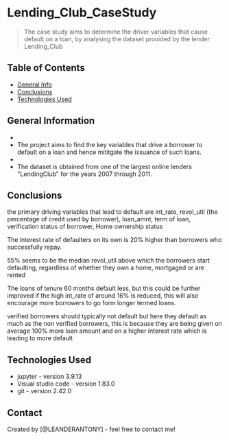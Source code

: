 # Lending_Club_CaseStudy

> The case study aims to determine the driver variables that cause default on a loan,
  by analysing the dataset provided by the lender Lending_Club



## Table of Contents

* [General Info](#general-information)
* [Conclusions](#conclusions)
* [Technologies Used](#technologies-used)


<!-- You can include any other section that is pertinent to your problem -->

## General Information
- 
- The project aims to find the key variables that drive a borrower to default on a loan
  and hence mititgate the issuance of such loans.
- 
- The dataset is obtained from one of the largest online lenders "LendingClub" for the years 2007 through 2011.

<!-- You don't have to answer all the questions - just the ones relevant to your project. -->

## Conclusions

the primary driving variables that lead to default are int_rate, revol_util (the percentage of credit used by borrower), 
loan_amnt, term of loan, verification status of borrower, Home ownership status

The interest rate of defaulters on its own is 20% higher than borrowers who successfully repay.

55% seems to be the median revol_util above which the borrowers start defaulting,
 regardless of whether they own a home, mortgaged or are rented

The loans of tenure 60 months default less, but this could be further improved if the high int_rate of around 16% is reduced, 
this will also encourage more borrowers to go form longer termed loans.

verified borrowers should typically not default but here they default as much as the non verified borrowers, 
this is because they are being given on average 100% more loan amount and on a higher interest rate which is leading to more default


<!-- You don't have to answer all the questions - just the ones relevant to your project. -->


## Technologies Used

- jupyter - version 3.9.13
- Visual studio code - version 1.83.0
- git - version 2.42.0

<!-- As the libraries versions keep on changing, it is recommended to mention the version of library used in this project -->

## Contact

Created by [@LEANDERANTONY] - feel free to contact me!


<!-- Optional -->
<!-- ## License -->
<!-- This project is open source and available under the [... License](). -->

<!-- You don't have to include all sections - just the one's relevant to your project -->